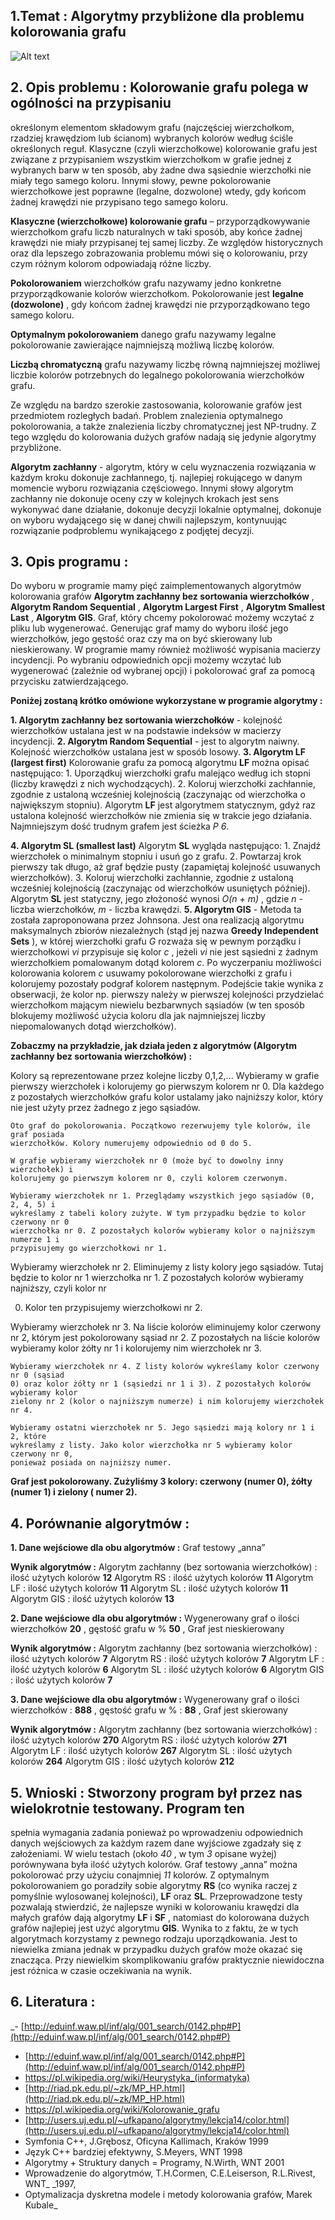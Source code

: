 ## 1.Temat : Algorytmy przybliżone dla problemu kolorowania grafu

![Alt text](/screenshot.PNG?raw=true "Wygląd programu")

## 2. Opis problemu : Kolorowanie grafu polega w ogólności na przypisaniu

określonym elementom składowym grafu (najczęściej wierzchołkom, rzadziej
krawędziom lub ścianom) wybranych kolorów według ściśle określonych reguł.
Klasyczne (czyli wierzchołkowe) kolorowanie grafu jest związane z przypisaniem
wszystkim wierzchołkom w grafie jednej z wybranych barw w ten sposób, aby żadne
dwa sąsiednie wierzchołki nie miały tego samego koloru. Innymi słowy, pewne
pokolorowanie wierzchołkowe jest poprawne (legalne, dozwolone) wtedy, gdy końcom
żadnej krawędzi nie przypisano tego samego koloru.

**Klasyczne (wierzchołkowe) kolorowanie grafu** – przyporządkowywanie
wierzchołkom grafu liczb naturalnych w taki sposób, aby końce żadnej krawędzi nie
miały przypisanej tej samej liczby. Ze względów historycznych oraz dla lepszego
zobrazowania problemu mówi się o kolorowaniu, przy czym różnym kolorom
odpowiadają różne liczby.

**Pokolorowaniem** wierzchołków grafu nazywamy jedno konkretne przyporządkowanie
kolorów wierzchołkom. Pokolorowanie jest **legalne (dozwolone)** , gdy końcom żadnej
krawędzi nie przyporządkowano tego samego koloru.

**Optymalnym pokolorowaniem** danego grafu nazywamy legalne pokolorowanie
zawierające najmniejszą możliwą liczbę kolorów.

**Liczbą chromatyczną** grafu nazywamy liczbę równą najmniejszej możliwej liczbie
kolorów potrzebnych do legalnego pokolorowania wierzchołków grafu.

Ze względu na bardzo szerokie zastosowania, kolorowanie grafów jest przedmiotem
rozległych badań. Problem znalezienia optymalnego pokolorowania, a także znalezienia
liczby chromatycznej jest NP-trudny. Z tego względu do kolorowania dużych grafów
nadają się jedynie algorytmy przybliżone.

**Algorytm zachłanny** - algorytm, który w celu wyznaczenia rozwiązania w każdym
kroku dokonuje zachłannego, tj. najlepiej rokującego w danym momencie wyboru
rozwiązania częściowego. Innymi słowy algorytm zachłanny nie dokonuje oceny czy w
kolejnych krokach jest sens wykonywać dane działanie, dokonuje decyzji lokalnie
optymalnej, dokonuje on wyboru wydającego się w danej chwili najlepszym,
kontynuując rozwiązanie podproblemu wynikającego z podjętej decyzji.


## 3. Opis programu :

Do wyboru w programie mamy pięć zaimplementowanych algorytmów kolorowania
grafów **Algorytm zachłanny bez sortowania wierzchołków** , **Algorytm Random
Sequential** , **Algorytm Largest First** , **Algorytm Smallest Last** , **Algorytm GIS**. Graf,
który chcemy pokolorować możemy wczytać z pliku lub wygenerować. Generując graf
mamy do wyboru ilość jego wierzchołków, jego gęstość oraz czy ma on być skierowany
lub nieskierowany. W programie mamy również możliwość wypisania macierzy
incydencji. Po wybraniu odpowiednich opcji możemy wczytać lub wygenerować
(zależnie od wybranej opcji) i pokolorować graf za pomocą przycisku zatwierdzającego.

**Poniżej zostaną krótko omówione wykorzystane w programie algorytmy :**

**1. Algorytm zachłanny bez sortowania wierzchołków** - kolejność wierzchołków
ustalana jest w na podstawie indeksów w macierzy incydencji.
**2. Algorytm Random Sequential** - jest to algorytm naiwny. Kolejność wierzchołków
ustalana jest w sposób losowy.
**3. Algorytm LF (largest first)**
Kolorowanie grafu za pomocą algorytmu **LF** można opisać następująco:
    1. Uporządkuj wierzchołki grafu malejąco według ich stopni (liczby
krawędzi z nich wychodzących).
    2. Koloruj wierzchołki zachłannie, zgodnie z ustaloną wcześniej kolejnością
(zaczynając od wierzchołka o największym stopniu).
Algorytm **LF** jest algorytmem statycznym, gdyż raz ustalona kolejność wierzchołków
nie zmienia się w trakcie jego działania. Najmniejszym dość trudnym grafem jest ścieżka
_P 6_.


**4. Algorytm SL (smallest last)**
Algorytm **SL** wygląda następująco:
    1. Znajdź wierzchołek o minimalnym stopniu i usuń go z grafu.
    2. Powtarzaj krok pierwszy tak długo, aż graf będzie pusty (zapamiętaj
kolejność usuwanych wierzchołków).
    3. Koloruj wierzchołki zachłannie, zgodnie z ustaloną wcześniej kolejnością
(zaczynając od wierzchołków usuniętych później).
Algorytm **SL** jest statyczny, jego złożoność wynosi _O(n + m)_ , gdzie _n_ - liczba
wierzchołków, _m_ - liczba krawędzi.
**5. Algorytm GIS** - Metoda ta została zaproponowana przez Johnsona. Jest ona realizacją
algorytmu maksymalnych zbiorów niezależnych (stąd jej nazwa **Greedy Independent
Sets** ), w której wierzchołki grafu _G_ rozważa się w pewnym porządku i wierzchołkowi _vi_
przypisuje się kolor _c_ , jeżeli _vi_ nie jest sąsiedni z żadnym wierzchołkiem pomalowanym
dotąd kolorem _c_. Po wyczerpaniu możliwości kolorowania kolorem _c_ usuwamy
pokolorowane wierzchołki z grafu i kolorujemy pozostały podgraf kolorem następnym.
Podejście takie wynika z obserwacji, że kolor np. pierwszy należy w pierwszej
kolejności przydzielać wierzchołkom mającym niewielu bezbarwnych sąsiadów (w ten
sposób blokujemy możliwość użycia koloru dla jak najmniejszej liczby
niepomalowanych dotąd wierzchołków).

**Zobaczmy na przykładzie, jak działa jeden z algorytmów (Algorytm zachłanny bez
sortowania wierzchołków) :**

Kolory są reprezentowane przez kolejne liczby 0,1,2,...
Wybieramy w grafie pierwszy wierzchołek i kolorujemy go pierwszym kolorem nr 0.
Dla każdego z pozostałych wierzchołków grafu kolor ustalamy jako najniższy kolor,
który nie jest użyty przez żadnego z jego sąsiadów.

```
Oto graf do pokolorowania. Początkowo rezerwujemy tyle kolorów, ile graf posiada
wierzchołków. Kolory numerujemy odpowiednio od 0 do 5.
```

```
W grafie wybieramy wierzchołek nr 0 (może być to dowolny inny wierzchołek) i
kolorujemy go pierwszym kolorem nr 0, czyli kolorem czerwonym.
```
```
Wybieramy wierzchołek nr 1. Przeglądamy wszystkich jego sąsiadów (0, 2, 4, 5) i
wykreślamy z tabeli kolory zużyte. W tym przypadku będzie to kolor czerwony nr 0
wierzchołka nr 0. Z pozostałych kolorów wybieramy kolor o najniższym numerze 1 i
przypisujemy go wierzchołkowi nr 1.
```
Wybieramy wierzchołek nr 2. Eliminujemy z listy kolory jego sąsiadów. Tutaj będzie to
kolor nr 1 wierzchołka nr 1. Z pozostałych kolorów wybieramy najniższy, czyli kolor nr

0. Kolor ten przypisujemy wierzchołkowi nr 2.


Wybieramy wierzchołek nr 3. Na liście kolorów eliminujemy kolor czerwony nr 2,
którym jest pokolorowany sąsiad nr 2. Z pozostałych na liście kolorów wybieramy kolor
żółty nr 1 i kolorujemy nim wierzchołek nr 3.

```
Wybieramy wierzchołek nr 4. Z listy kolorów wykreślamy kolor czerwony nr 0 (sąsiad
0) oraz kolor żółty nr 1 (sąsiedzi nr 1 i 3). Z pozostałych kolorów wybieramy kolor
zielony nr 2 (kolor o najniższym numerze) i nim kolorujemy wierzchołek nr 4.
```
```
Wybieramy ostatni wierzchołek nr 5. Jego sąsiedzi mają kolory nr 1 i 2, które
wykreślamy z listy. Jako kolor wierzchołka nr 5 wybieramy kolor czerwony nr 0,
ponieważ posiada on najniższy numer.
```
**Graf jest pokolorowany. Zużyliśmy 3 kolory: czerwony (numer 0), żółty (numer 1) i
zielony ( numer 2).**

## 4. Porównanie algorytmów :

**1. Dane wejściowe dla obu algorytmów :**
Graf testowy „anna”

**Wynik algorytmów :**
Algorytm zachłanny (bez sortowania wierzchołków) : ilość użytych kolorów **12**
Algorytm RS : ilość użytych kolorów **11**
Algorytm LF : ilość użytych kolorów **11**
Algorytm SL : ilość użytych kolorów **11**
Algorytm GIS : ilość użytych kolorów **13**

**2. Dane wejściowe dla obu algorytmów :**
Wygenerowany graf o ilości wierzchołków **20** ,
gęstość grafu w % **50** ,
Graf jest nieskierowany

**Wynik algorytmów :**
Algorytm zachłanny (bez sortowania wierzchołków) : ilość użytych kolorów **7**
Algorytm RS : ilość użytych kolorów **7**
Algorytm LF : ilość użytych kolorów **6**
Algorytm SL : ilość użytych kolorów **6**
Algorytm GIS : ilość użytych kolorów **7**

**3. Dane wejściowe dla obu algorytmów :**
Wygenerowany graf o ilości wierzchołków : **888** ,
gęstość grafu w % : **88** ,
Graf jest skierowany

**Wynik algorytmów :**
Algorytm zachłanny (bez sortowania wierzchołków) : ilość użytych kolorów **270**
Algorytm RS : ilość użytych kolorów **271**
Algorytm LF : ilość użytych kolorów **267**
Algorytm SL : ilość użytych kolorów **264**
Algorytm GIS : ilość użytych kolorów **212**

## 5. Wnioski : Stworzony program był przez nas wielokrotnie testowany. Program ten

spełnia wymagania zadania ponieważ po wprowadzeniu odpowiednich danych
wejściowych za każdym razem dane wyjściowe zgadzały się z założeniami. W wielu
testach (około _40_ , w tym _3_ opisane wyżej) porównywana była ilość użytych kolorów.
Graf testowy „anna” można pokolorować przy użyciu conajmniej _11_ kolorów. Z
optymalnym pokolorowaniem go poradziły sobie algorytmy **RS** (co wynika raczej z
pomyślnie wylosowanej kolejności), **LF** oraz **SL**. Przeprowadzone testy pozwalają
stwierdzić, że najlepsze wyniki w kolorowaniu krawędzi dla małych grafów dają
algorytmy **LF** i **SF** , natomiast do kolorowana dużych grafów najlepiej jest użyć
algorytmu **GIS**. Wynika to z faktu, że w tych algorytmach korzystamy z pewnego
rodzaju uporządkowania. Jest to niewielka zmiana jednak w przypadku dużych grafów
może okazać się znacząca. Przy niewielkim skomplikowaniu grafów praktycznie
niewidoczna jest różnica w czasie oczekiwania na wynik.


## 6. Literatura :

_- [http://eduinf.waw.pl/inf/alg/001_search/0142.php#P](http://eduinf.waw.pl/inf/alg/001_search/0142.php#P)
- [http://eduinf.waw.pl/inf/alg/001_search/0142.php#P](http://eduinf.waw.pl/inf/alg/001_search/0142.php#P)
- https://pl.wikipedia.org/wiki/Heurystyka_(informatyka)
- [http://riad.pk.edu.pl/~zk/MP_HP.html](http://riad.pk.edu.pl/~zk/MP_HP.html)
- https://pl.wikipedia.org/wiki/Kolorowanie_grafu
- [http://users.uj.edu.pl/~ufkapano/algorytmy/lekcja14/color.html](http://users.uj.edu.pl/~ufkapano/algorytmy/lekcja14/color.html)
- Symfonia C++, J.Grębosz, Oficyna Kallimach, Kraków 1999
- Język C++ bardziej efektywny, S.Meyers, WNT 1998
- Algorytmy + Struktury danych = Programy, N.Wirth, WNT 2001
- Wprowadzenie do algorytmów, T.H.Cormen, C.E.Leiserson, R.L.Rivest, WNT_
    _1997,
- Optymalizacja dyskretna modele i metody kolorowania grafów, Marek Kubale_


